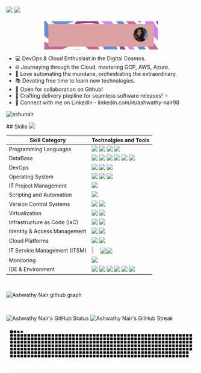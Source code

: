 ## <img src='https://media.giphy.com/media/v1.Y2lkPTc5MGI3NjExM3l1ZXNxM2h2NWR6dHI0d3BqOTQ0Ynh0eTd1b3E5NjF3aXVyd2dpcSZlcD12MV9pbnRlcm5hbF9naWZfYnlfaWQmY3Q9cw/LrLxRDmyrjtnNnRD2S/giphy.gif' width="100"> <img src='https://media.giphy.com/media/v1.Y2lkPTc5MGI3NjExbm0yNnJ2Y2Z2eW5rY3I5NTY5ZnhsMGNlcXloZHhoYTRmMWk4YXNndCZlcD12MV9pbnRlcm5hbF9naWZfYnlfaWQmY3Q9cw/stDZw1lVp7MCcLR2af/giphy.gif' height="120"> 
<p align="center">
<img src="./MyProfile.gif" alt="Header Image" height=5% width=60% align="center" width="1900"></p>

- 💻 DevOps & Cloud Enthusiast in the Digital Cosmos.
- 🌐 Journeying through the Cloud, mastering GCP, AWS, Azure.
- 🤖 Love automating the mundane, orchestrating the extraordinary.
- 📚 Devoting free time to learn new technologies.
- 👥 Open for collaboration on Github!
- 🚀 Crafting delivery piepline for seamless software releases! ✨
- 🔗 Connect with me on LinkedIn - linkedin.com/in/ashwathy-nair98
<p align="left"> <img src="https://komarev.com/ghpvc/?username=ashunair&label=Profile%20views&color=a8165d&style=social" alt="ashunair" /> </p>
## Skills <img src='https://media.giphy.com/media/bx3Cvt88j7PtM4SOaS/giphy.gif' width="50"> 

| Skill Category        | Technolgies and Tools       |
|-----------------------|-----------------------------|
| Programming Languages | <img src="https://img.shields.io/badge/HTML5-%23ebebeb?style=for-the-badge&logo=HTML5"/> <img src="https://img.shields.io/badge/Python-%23fbcb24?style=for-the-badge&logo=Python"/> <img src="https://img.shields.io/badge/CSS3-%23311ff9?style=for-the-badge&logo=CSS3"/> <img src="https://img.shields.io/badge/Programming-%234374fb?style=for-the-badge&logo=C"> 
| DataBase | <img src="https://img.shields.io/badge/SQL-%23f3ebea?style=for-the-badge&logo=mysql"> <img src="https://img.shields.io/badge/Oracle-maroon?style=for-the-badge&logo=Oracle"> <img src="https://img.shields.io/badge/PostgreSQL-%23b3b4d0?style=for-the-badge&logo=postgresql"> <img src="https://img.shields.io/badge/SQLite-%2378cff5?style=for-the-badge&logo=SQLite"> <img src="https://img.shields.io/badge/Microsoft%20Excel-%23006039?style=for-the-badge&logo=Microsoft%20Excel"> <img src="https://img.shields.io/badge/Microsoft%20Access-%23a6120d?style=for-the-badge&logo=Microsoft%20Access">
| DevOps | <img src="https://img.shields.io/badge/Docker-%23ffffff?style=for-the-badge&logo=Docker"> <img src="https://img.shields.io/badge/Kubernetes-%23b3b3b3?style=for-the-badge&logo=Kubernetes"> <img src="https://img.shields.io/badge/GitLab%20CI-%23fca326?style=for-the-badge&logo=GitLab">
| Operating System | <img src="https://img.shields.io/badge/Windows-%2300a1f1?style=for-the-badge&logo=Windows"> <img src="https://img.shields.io/badge/Ubuntu-black?style=for-the-badge&logo=ubuntu"> <img src="https://img.shields.io/badge/Linux-%23f3ce19?style=for-the-badge&logo=Linux&logoColor=black">
| IT Project Management | <img src="https://img.shields.io/badge/Microsoft%20Project-%23009e49?style=for-the-badge&logo=MS%20Project">
| Scripting and Automation | <img src="https://img.shields.io/badge/Shell%20Scripting-black?style=for-the-badge&logo=gnu%20bash"> 
| Version Control Systems | <img src="https://img.shields.io/badge/GIT-%23f34f29?style=for-the-badge&logo=Git&logoColor=white"> <img src="https://img.shields.io/badge/GIT-black?style=for-the-badge&logo=Github&logoColor=white">
| Virtualization | <img src="https://img.shields.io/badge/VMware-%23263238?style=for-the-badge&logo=VMware&logoColor=%2342a5f5"> <img src="https://img.shields.io/badge/Microsoft%20Hyper%20V-%2342a5f5?style=for-the-badge&logo=Windows&logoColor=white">
| Infrastructure as Code (IaC) | <img src="https://img.shields.io/badge/AWS%20cloudformation-%23232F3E?style=for-the-badge&logo=amazonaws&logoColor=ff9900"> <img src="https://img.shields.io/badge/Azure%20Resource%20Manager-%230066cc?style=for-the-badge&logo=microsoft-azure">
| Identity & Access Management | <img src="https://img.shields.io/badge/Google%20Cloud%20(IAM)-4285F4?style=for-the-badge&logo=google-cloud&logoColor=white"> <img src="https://img.shields.io/badge/Azure%20Active%20Directory-%230066cc?style=for-the-badge&logo=microsoft-azure&logoColor=white"> 
| Cloud Platforms | <img src="https://img.shields.io/badge/Microsoft%20Azure-%230066cc?style=for-the-badge&logo=microsoft-azure&logoColor=white"> <img src="https://img.shields.io/badge/Google%20Cloud%20Platform%20(GCP)-%234285F4?style=for-the-badge&logo=google-cloud&logoColor=white"> 
| IT Service Management (ITSM)  | <img src="https://hlassets.paessler.com/common/files/technology-partner/service-now/logo_servicenow.png" width=15% height=5%><img src="https://img.shields.io/badge/Jira-0052CC?style=for-the-badge&logo=Jira&logoColor=white"><img src="https://img.shields.io/static/v1?style=for-the-badge&message=Confluence&color=172B4D&logo=Confluence&logoColor=FFFFFF&label=">
| Monitoring | <img src="https://img.shields.io/badge/Datadog-%23774aa4?style=for-the-badge&logo=datadog">
| IDE & Environment | <img src="https://img.shields.io/badge/VSCode-0078D4?style=for-the-badge&logo=visual%20studio%20code&logoColor=white" /> <img src="https://img.shields.io/badge/Jupyter-F37626?logo=jupyter&logoColor=fff&style=for-the-badge"> <img src="https://img.shields.io/badge/Anaconda-44A833?logo=anaconda&logoColor=fff&style=for-the-badge"> <img src="https://img.shields.io/badge/PyCharm-000?logo=pycharm&logoColor=fff&style=for-the-badge"> <img src="https://img.shields.io/badge/Notepad%2B%2B-90E59A?logo=notepadplusplus&logoColor=000&style=for-the-badge"> <img src="https://img.shields.io/badge/Vim-019733?logo=vim&logoColor=fff&style=for-the-badge">

<img src="https://www.animatedimages.org/data/media/562/animated-line-image-0168.gif" width="1920" height="1" />

![Ashwathy Nair github graph](https://github-readme-activity-graph.vercel.app/graph?username=ashunair&bg_color=161b22&color=ffffff&line=d5d5d5&point=a76c6c&area=true&hide_border=true&hide_title=true)  

<img src="https://www.animatedimages.org/data/media/562/animated-line-image-0168.gif" width="1920" height="1.5" />

![Ashwathy Nair's GitHub Status](https://github-readme-stats.vercel.app/api?username=ashunair&rank_icon=percentile&show_icons=true&theme=flag-india&show=reviews&border_radius=7
)  ![Ashwathy Nair's GitHub Streak](https://github-readme-streak-stats.herokuapp.com/?user=ashunair&theme=buefy&theme=flag-india&border_radius=8)


![Snake animation](https://github.com/ashunair/ashunair/blob/main/github-contribution-grid-snake.svg)
